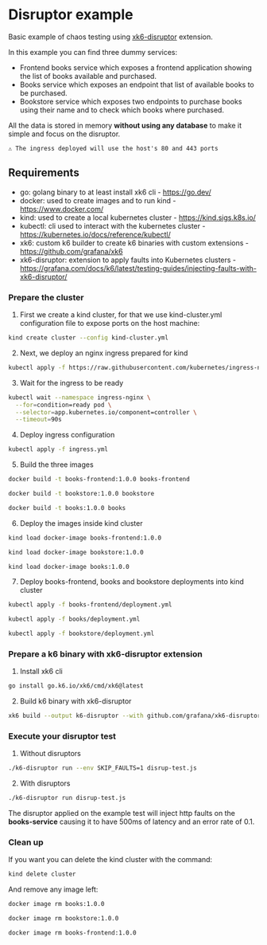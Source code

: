 # Disruptor example

Basic example of chaos testing using [xk6-disruptor](https://grafana.com/docs/k6/latest/testing-guides/injecting-faults-with-xk6-disruptor/) extension.

In this example you can find three dummy services:

- Frontend books service which exposes a frontend application showing the list of books available and purchased.
- Books service which exposes an endpoint that list of available books to be purchased.
- Bookstore service which exposes two endpoints to purchase books using their name and to check which books where purchased.

All the data is stored in memory **without using any database** to make it simple and focus on the disruptor.

`⚠️ The ingress deployed will use the host's 80 and 443 ports`

## Requirements

- go: golang binary to at least install xk6 cli - https://go.dev/
- docker: used to create images and to run kind - https://www.docker.com/
- kind: used to create a local kubernetes cluster - https://kind.sigs.k8s.io/
- kubectl: cli used to interact with the kubernetes cluster - https://kubernetes.io/docs/reference/kubectl/
- xk6: custom k6 builder to create k6 binaries with custom extensions - https://github.com/grafana/xk6
- xk6-disruptor: extension to apply faults into Kubernetes clusters - https://grafana.com/docs/k6/latest/testing-guides/injecting-faults-with-xk6-disruptor/

### Prepare the cluster

1. First we create a kind cluster, for that we use kind-cluster.yml configuration file to expose ports on the host machine:

```sh
kind create cluster --config kind-cluster.yml
```

2. Next, we deploy an nginx ingress prepared for kind

```sh
kubectl apply -f https://raw.githubusercontent.com/kubernetes/ingress-nginx/main/deploy/static/provider/kind/deploy.yaml
```

3. Wait for the ingress to be ready

```sh
kubectl wait --namespace ingress-nginx \
  --for=condition=ready pod \
  --selector=app.kubernetes.io/component=controller \
  --timeout=90s
```

4. Deploy ingress configuration

```sh
kubectl apply -f ingress.yml
```

5. Build the three images

```sh
docker build -t books-frontend:1.0.0 books-frontend
```

```sh
docker build -t bookstore:1.0.0 bookstore
```

```sh
docker build -t books:1.0.0 books
```

6. Deploy the images inside kind cluster

```sh
kind load docker-image books-frontend:1.0.0
```

```sh
kind load docker-image bookstore:1.0.0
```

```sh
kind load docker-image books:1.0.0
```

7. Deploy books-frontend, books and bookstore deployments into kind cluster

```sh
kubectl apply -f books-frontend/deployment.yml
```

```sh
kubectl apply -f books/deployment.yml
```

```sh
kubectl apply -f bookstore/deployment.yml
```

### Prepare a k6 binary with xk6-disruptor extension

1. Install xk6 cli

```sh
go install go.k6.io/xk6/cmd/xk6@latest
```

2. Build k6 binary with xk6-disruptor

```sh
xk6 build --output k6-disruptor --with github.com/grafana/xk6-disruptor
```

### Execute your disruptor test

1. Without disruptors

```sh
./k6-disruptor run --env SKIP_FAULTS=1 disrup-test.js
```

2. With disruptors

```sh
./k6-disruptor run disrup-test.js
```

The disruptor applied on the example test will inject http faults on the **books-service** causing it to have 500ms of latency and an error rate of 0.1.

### Clean up

If you want you can delete the kind cluster with the command:

```sh
kind delete cluster
```

And remove any image left:

```sh
docker image rm books:1.0.0
```

```sh
docker image rm bookstore:1.0.0
```

```sh
docker image rm books-frontend:1.0.0
```